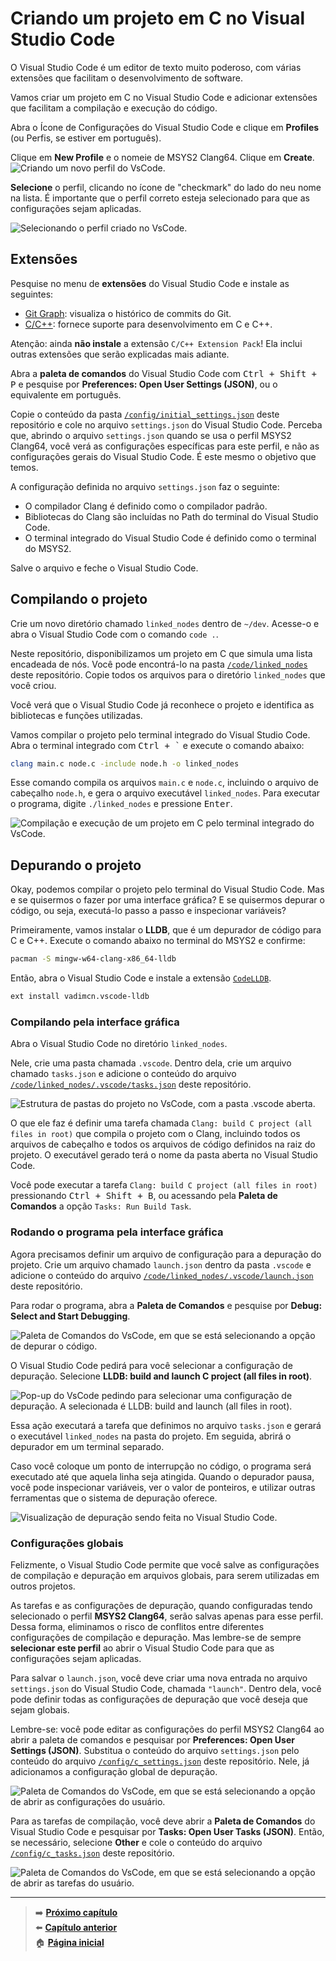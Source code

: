 # Criando um projeto em C no Visual Studio Code

O Visual Studio Code é um editor de texto muito poderoso, com várias extensões que facilitam o desenvolvimento de software.

Vamos criar um projeto em C no Visual Studio Code e adicionar extensões que facilitam a compilação e execução do código.

Abra o Ícone de Configurações do Visual Studio Code e clique em **Profiles** (ou Perfis, se estiver em português).

Clique em **New Profile** e o nomeie de MSYS2 Clang64.
Clique em **Create**.
![Criando um novo perfil do VsCode.](creating_profile_in_vscode.png)

**Selecione** o perfil, clicando no ícone de "checkmark" do lado do neu nome na lista.
É importante que o perfil correto esteja selecionado para que as configurações sejam aplicadas.

![Selecionando o perfil criado no VsCode.](selecting_profile_in_vscode.png)

## Extensões

Pesquise no menu de **extensões** do Visual Studio Code e instale as seguintes:

- [Git Graph](https://marketplace.visualstudio.com/items?itemName=mhutchie.git-graph): visualiza o histórico de commits do Git.
- [C/C++](https://marketplace.visualstudio.com/items?itemName=ms-vscode.cpptools): fornece suporte para desenvolvimento em C e C++.

Atenção: ainda **não instale** a extensão `C/C++ Extension Pack`!
Ela inclui outras extensões que serão explicadas mais adiante.

Abra a **paleta de comandos** do Visual Studio Code com <kbd>Ctrl + Shift + P</kbd> e pesquise por **Preferences: Open User Settings (JSON)**, ou o equivalente em português.

Copie o conteúdo da pasta [`/config/initial_settings.json`](/config/initial_settings.json) deste repositório e cole no arquivo `settings.json` do Visual Studio Code.
Perceba que, abrindo o arquivo `settings.json` quando se usa o perfil MSYS2 Clang64, você verá as configurações específicas para este perfil, e não as configurações gerais do Visual Studio Code.
É este mesmo o objetivo que temos.

A configuração definida no arquivo `settings.json` faz o seguinte:

- O compilador Clang é definido como o compilador padrão.
- Bibliotecas do Clang são incluídas no Path do terminal do Visual Studio Code.
- O terminal integrado do Visual Studio Code é definido como o terminal do MSYS2.

Salve o arquivo e feche o Visual Studio Code.

## Compilando o projeto

Crie um novo diretório chamado `linked_nodes` dentro de `~/dev`.
Acesse-o e abra o Visual Studio Code com o comando `code .`.

Neste repositório, disponibilizamos um projeto em C que simula uma lista encadeada de nós.
Você pode encontrá-lo na pasta [`/code/linked_nodes`](/code/linked_nodes) deste repositório.
Copie todos os arquivos para o diretório `linked_nodes` que você criou.

Você verá que o Visual Studio Code já reconhece o projeto e identifica as bibliotecas e funções utilizadas.

Vamos compilar o projeto pelo terminal integrado do Visual Studio Code.
Abra o terminal integrado com <kbd>Ctrl + `</kbd> e execute o comando abaixo:

```bash
clang main.c node.c -include node.h -o linked_nodes
```

Esse comando compila os arquivos `main.c` e `node.c`, incluindo o arquivo de cabeçalho `node.h`, e gera o arquivo executável `linked_nodes`.
Para executar o programa, digite `./linked_nodes` e pressione <kbd>Enter</kbd>.

![Compilação e execução de um projeto em C pelo terminal integrado do VsCode.](compiling_and_running_linked_nodes.png)

## Depurando o projeto

Okay, podemos compilar o projeto pelo terminal do Visual Studio Code.
Mas e se quisermos o fazer por uma interface gráfica?
E se quisermos depurar o código, ou seja, executá-lo passo a passo e inspecionar variáveis?

Primeiramente, vamos instalar o **LLDB**, que é um depurador de código para C e C++.
Execute o comando abaixo no terminal do MSYS2 e confirme:

```bash
pacman -S mingw-w64-clang-x86_64-lldb
```

Então, abra o Visual Studio Code e instale a extensão [`CodeLLDB`](https://marketplace.visualstudio.com/items?itemName=vadimcn.vscode-lldb).

```bash
ext install vadimcn.vscode-lldb
```

### Compilando pela interface gráfica

Abra o Visual Studio Code no diretório `linked_nodes`.

Nele, crie uma pasta chamada `.vscode`.
Dentro dela, crie um arquivo chamado `tasks.json` e adicione o conteúdo do arquivo [`/code/linked_nodes/.vscode/tasks.json`](/code/linked_nodes/.vscode/tasks.json) deste repositório.

![Estrutura de pastas do projeto no VsCode, com a pasta .vscode aberta.](/img/vscode_project_structure.png)

O que ele faz é definir uma tarefa chamada `Clang: build C project (all files in root)` que compila o projeto com o Clang, incluindo todos os arquivos de cabeçalho e todos os arquivos de código definidos na raiz do projeto.
O executável gerado terá o nome da pasta aberta no Visual Studio Code.

Você pode executar a tarefa `Clang: build C project (all files in root)` pressionando <kbd>Ctrl + Shift + B</kbd>, ou acessando pela **Paleta de Comandos** a opção `Tasks: Run Build Task`.

### Rodando o programa pela interface gráfica

Agora precisamos definir um arquivo de configuração para a depuração do projeto.
Crie um arquivo chamado `launch.json` dentro da pasta `.vscode` e adicione o conteúdo do arquivo [`/code/linked_nodes/.vscode/launch.json`](/code/linked_nodes/.vscode/launch.json) deste repositório.

Para rodar o programa, abra a **Paleta de Comandos** e pesquise por **Debug: Select and Start Debugging**.

![Paleta de Comandos do VsCode, em que se está selecionando a opção de depurar o código.](/img/selecting_debugging_in_vscode.png)

O Visual Studio Code pedirá para você selecionar a configuração de depuração.
Selecione **LLDB: build and launch C project (all files in root)**.

![Pop-up do VsCode pedindo para selecionar uma configuração de depuração. A selecionada é LLDB: build and launch (all files in root).](selecting_debug_configuration_in_vscode.png)

Essa ação executará a tarefa que definimos no arquivo `tasks.json` e gerará o executável `linked_nodes` na pasta do projeto.
Em seguida, abrirá o depurador em um terminal separado.

Caso você coloque um ponto de interrupção no código, o programa será executado até que aquela linha seja atingida.
Quando o depurador pausa, você pode inspecionar variáveis, ver o valor de ponteiros, e utilizar outras ferramentas que o sistema de depuração oferece.

![Visualização de depuração sendo feita no Visual Studio Code.](debugging_c_in_vscode.png)

### Configurações globais

Felizmente, o Visual Studio Code permite que você salve as configurações de compilação e depuração em arquivos globais, para serem utilizadas em outros projetos.

As tarefas e as configurações de depuração, quando configuradas tendo selecionado o perfil **MSYS2 Clang64**, serão salvas apenas para esse perfil.
Dessa forma, eliminamos o risco de conflitos entre diferentes configurações de compilação e depuração.
Mas lembre-se de sempre **selecionar este perfil** ao abrir o Visual Studio Code para que as configurações sejam aplicadas.

Para salvar o `launch.json`, você deve criar uma nova entrada no arquivo `settings.json` do Visual Studio Code, chamada `"launch"`.
Dentro dela, você pode definir todas as configurações de depuração que você deseja que sejam globais.

Lembre-se: você pode editar as configurações do perfil MSYS2 Clang64 ao abrir a paleta de comandos e pesquisar por **Preferences: Open User Settings (JSON)**.
Substitua o conteúdo do arquivo `settings.json` pelo conteúdo do arquivo [`/config/c_settings.json`](/config/c_settings.json) deste repositório.
Nele, já adicionamos a configuração global de depuração.

![Paleta de Comandos do VsCode, em que se está selecionando a opção de abrir as configurações do usuário.](/img/opening_user_settings_in_vscode.png)

Para as tarefas de compilação, você deve abrir a **Paleta de Comandos** do Visual Studio Code e pesquisar por **Tasks: Open User Tasks (JSON)**.
Então, se necessário, selecione **Other** e cole o conteúdo do arquivo [`/config/c_tasks.json`](/config/c_tasks.json) deste repositório.

![Paleta de Comandos do VsCode, em que se está selecionando a opção de abrir as tarefas do usuário.](/img/opening_user_tasks_in_vscode.png)

---

> ➡️ [**Próximo capítulo**](/chapters/compiling_cpp_project/text.md)\
> ⬅️ [**Capítulo anterior**](/chapters/msys2_to_path/text.md)\
> 🏠 [**Página inicial**](/README.md)
